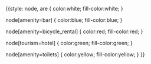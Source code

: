 <osm-script output="json">
  <query type="node">
    <has-kv k="amenity" regv="bar"/>
    <bbox-query {{bbox}}/>
  </query>
  <print mode="body" order="quadtile"/>
  
  <query type="node">
    <has-kv k="amenity" regv="toilets"/>
    <bbox-query {{bbox}}/>
  </query>
  <print mode="body" order="quadtile"/>
  
  <query type="node">
    <has-kv k="amenity" regv="bicycle_rental"/>
    <bbox-query {{bbox}}/>
  </query>
  <print mode="body" order="quadtile"/>
  
  <query type="node">
    <has-kv k="tourism" regv="hotel"/>
    <bbox-query {{bbox}}/>
  </query>
  <print mode="body" order="quadtile"/>
  
  <recurse type="down"/>
  <print mode="skeleton" order="quadtile"/>
</osm-script>

{{style:
node, are
{ color:white; fill-color:white; }

node[amenity=bar]
{ color:blue; fill-color:blue; }

node[amenity=bicycle_rental]
{ color:red; fill-color:red; }

node[tourism=hotel]
{ color:green; fill-color:green; }

node[amenity=toilets]
{ color:yellow; fill-color:yellow; }
}}

